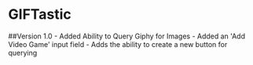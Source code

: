# GIFTastic

##Version 1.0
    - Added Ability to Query Giphy for Images
    - Added an 'Add Video Game' input field
        - Adds the ability to create a new button for querying